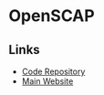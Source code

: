 # OpenSCAP

## Links

- [Code Repository](https://github.com/OpenSCAP/openscap)
- [Main Website](https://open-scap.org/tools/openscap-base/)

<!--
yum install openscap-scanner
apt-get install libopenscap8
-->
